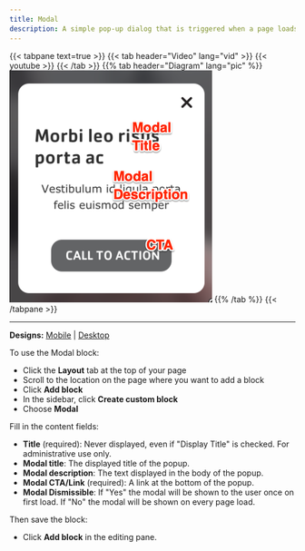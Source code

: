 ```yaml
---
title: Modal
description: A simple pop-up dialog that is triggered when a page loads.
---
```


{{< tabpane text=true >}}
    {{< tab header="Video" lang="vid" >}}
        {{< youtube >}}
    {{< /tab >}}
    {{% tab header="Diagram" lang="pic" %}}
![Screenshot showing the field titles overlaid on the design](lb-modal-fields.png)
    {{% /tab %}}
{{< /tabpane >}}

-----

**Designs:** [Mobile](<../../../../../../assets/img/designs/lb/Modals Mobile.png>) | [Desktop](<../../../../../../assets/img/designs/lb/Modals Desktop.png>)

To use the Modal block:

- Click the **Layout** tab at the top of your page
- Scroll to the location on the page where you want to add a block
- Click **Add block**
- In the sidebar, click **Create custom block**
- Choose **Modal**

Fill in the content fields:

- **Title** (required): Never displayed, even if "Display Title" is checked. For administrative use only.
- **Modal title**: The displayed title of the popup.
- **Modal description**: The text displayed in the body of the popup.
- **Modal CTA/Link** (required): A link at the bottom of the popup.
- **Modal Dismissible**: If "Yes" the modal will be shown to the user once on first load. If "No" the modal will be shown on every page load.

Then save the block:

- Click **Add block** in the editing pane.